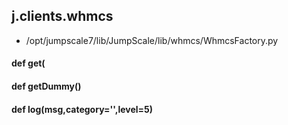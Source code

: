 ## j.clients.whmcs

- /opt/jumpscale7/lib/JumpScale/lib/whmcs/WhmcsFactory.py

#### def get( 

    

#### def getDummy() 

    

#### def log(msg,category='',level=5) 

    

